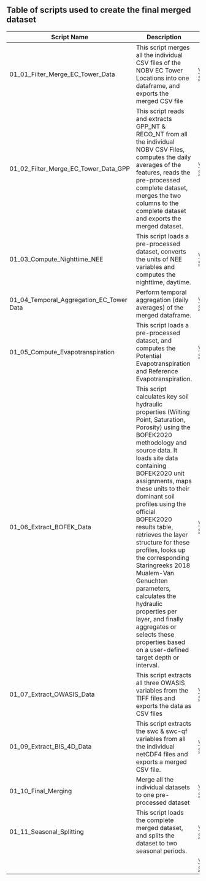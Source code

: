## Table of scripts used to create the final merged dataset

| Script Name | Description | Link |
|------------|------------|-------------|
| 01_01_Filter_Merge_EC_Tower_Data  | This script merges all the individual CSV files of the NOBV EC Tower Locations into one dataframe, and exports the merged CSV file | [View Script]() |
| 01_02_Filter_Merge_EC_Tower_Data_GPP  | This script reads and extracts GPP_NT & RECO_NT from all the individual NOBV CSV Files, computes the daily averages of the features, reads the pre-processed complete dataset, merges the two columns to the complete dataset and exports the merged dataset. | [View Script]() |
| 01_03_Compute_Nighttime_NEE | This script loads a pre-processed dataset, converts the units of NEE variables and computes the nighttime, daytime.  | [View Script]() |
| 01_04_Temporal_Aggregation_EC_Tower Data | Perform temporal aggregation (daily averages) of the merged dataframe.  | [View Script]() |
| 01_05_Compute_Evapotranspiration | This script loads a pre-processed dataset, and computes the Potential Evapotranspiration and Reference Evapotranspiration. | [View Script]() |
| 01_06_Extract_BOFEK_Data | This script calculates key soil hydraulic properties (Wilting Point, Saturation, Porosity) using the BOFEK2020 methodology and source data. It loads site data containing BOFEK2020 unit assignments, maps these units to their dominant soil profiles using the official BOFEK2020 results table, retrieves the layer structure for these profiles, looks up the corresponding Staringreeks 2018 Mualem-Van Genuchten parameters, calculates the hydraulic properties per layer, and finally aggregates or selects these properties based on a user-defined target depth or interval.  | [View Script]() |
| 01_07_Extract_OWASIS_Data | This script extracts all three OWASIS variables from the TIFF files and exports the data as CSV files | [View Script]() |
| 01_09_Extract_BIS_4D_Data | This script extracts the swc & swc-qf variables from all the individual netCDF4 files and exports a merged CSV file. | [View Script]() |
| 01_10_Final_Merging | Merge all the individual datasets to one pre-processed dataset | [View Script]() |
| 01_11_Seasonal_Splitting | This script loads the complete merged dataset, and splits the dataset to two seasonal periods. | [View Script]() |
|  |   | [View Script]() |